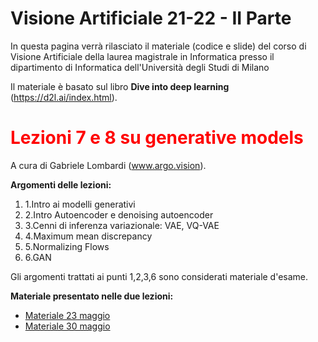# Visione Artificiale 21-22 - II Parte

In questa pagina verrà rilasciato il materiale (codice e slide) del corso di Visione Artificiale della laurea magistrale in Informatica presso il dipartimento di Informatica dell'Università degli Studi di Milano

Il materiale è basato sul libro **Dive into deep learning** (https://d2l.ai/index.html).
 

  
<h1><font color="red">Lezioni 7 e 8 su <strong>generative models</strong></font></h1>
A cura di Gabriele Lombardi (<a href="https://www.argo.vision)" target="_top">www.argo.vision</a>).<br>

<strong>Argomenti delle lezioni:</strong>
<ol>
<li> 1.Intro ai modelli generativi</li>
<li> 2.Intro Autoencoder e denoising autoencoder</li>
<li> 3.Cenni di inferenza variazionale: VAE, VQ-VAE</li>
<li> 4.Maximum mean discrepancy</li>
<li> 5.Normalizing Flows</li>
<li> 6.GAN</li>
</ol>

Gli argomenti trattati ai punti 1,2,3,6 sono considerati materiale d'esame.

<strong> Materiale presentato nelle due lezioni:</strong>
<ul>
<li><a href="https://github.com/ilgabbio/meetup-generative-models2" target="_top"> Materiale 23 maggio</li>
<li><a href="https://github.com/ilgabbio/meetup-generative-models" target="_top"> Materiale 30 maggio</li>
</ul>	
	
	

